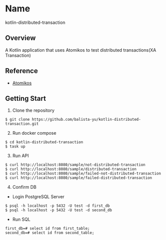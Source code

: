 # Name

kotlin-distributed-transaction

## Overview

A Kotlin application that uses Atomikos to test distributed transactions(XA Transaction)

## Reference
- [Atomikos](https://www.atomikos.com/Main/WebHome)

## Getting Start

1. Clone the repository
```
$ git clone https://github.com/balista-yu/kotlin-distributed-transaction.git
```

2. Run docker compose
```
$ cd kotlin-distributed-transaction
$ task up
```

3. Run API
```
$ curl http://localhost:8080/sample/not-distributed-transaction
$ curl http://localhost:8080/sample/distributed-transaction
$ curl http://localhost:8080/sample/failed-not-distributed-transaction
$ curl http://localhost:8080/sample/failed-distributed-transaction
```

4. Confirm DB
- Login PostgreSQL Server
```
$ psql -h localhost -p 5432 -U test -d first_db
$ psql -h localhost -p 5432 -U test -d second_db
```

- Run SQL
```
first_db=# select id from first_table;
second_db=# select id from second_table;
```
